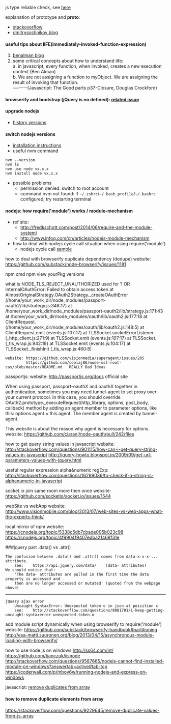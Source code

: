 js type reliable check, see [here](http://toddmotto.com/understanding-javascript-type-and-reliable-type-checking)  

explanation of prototype and __proto__:
* [stackoverflow](http://stackoverflow.com/questions/9959727/proto-vs-prototype-in-javascript)
* [dmitrysoshnikov blog](http://dmitrysoshnikov.com/ecmascript/javascript-the-core)



#### useful tips about IIFE(immediately-invoked-function-expression)  
1. [benalman blog](http://benalman.com/news/2010/11/immediately-invoked-function-expression)
2. some critical concepts about how to understand iife:  
	a. in javascript, every function, when invoked, creates a new execution context (Ben Alman)  
	b. We are not assigning a function to myObject. We are assigning the result of invoking that function.  
		-------(Javascript: The Good parts p37-Closure, Douglas Crockford)  


#### browserify and bootstrap (jQuery is no defined): [related issue](https://github.com/atom/electron/issues/254)



#### upgrade nodejs
* [history versions](https://nodejs.org/dist)

#### switch nodejs versions
* [installation instructions](https://github.com/creationix/nvm#installation)
* useful nvm command
```
nvm --version
nvm ls
nvm use node vx.x.x
nvm install node vx.x.x
```
* possible problems  
  * permission denied: switch to root account
  * command nvm not found: if `~/.zshrc`/`~/.bash_profile`/`~/.bashrc` configured, try restarting terminal



#### nodejs: how require('module') works / module-mechanism
* ref site:
  * http://fredkschott.com/post/2014/06/require-and-the-module-system/
  * http://www.infoq.com/cn/articles/nodejs-module-mechanism  
* how to deal with nodejs cycle call situation when using require('module')
  * nodejs cycle call [sample](https://nodejs.org/api/modules.html#modules_cycles)



how to deal with browserify duplicate dependency (dedupe)
    website: https://github.com/substack/node-browserify/issues/1181



npm cmd
    npm view yourPkg versions



what is NODE_TLS_REJECT_UNAUTHORIZED used for ?
OR
InternalOAuthError: Failed to obtain access token
    at AlmostOriginalStrategy.OAuth2Strategy._createOAuthError (/home/your_work_dir/node_modules/passport-oauth2/lib/strategy.js:348:17)
    at /home/your_work_dir/node_modules/passport-oauth2/lib/strategy.js:171:43
    at /home/your_work_dir/node_modules/oauth/lib/oauth2.js:177:18
    at ClientRequest.<anonymous> (/home/your_work_dir/node_modules/oauth/lib/oauth2.js:148:5)
    at ClientRequest.emit (events.js:107:17)
    at TLSSocket.socketErrorListener (_http_client.js:271:9)
    at TLSSocket.emit (events.js:107:17)
    at TLSSocket.<anonymous> (_tls_wrap.js:942:18)
    at TLSSocket.emit (events.js:104:17)
    at TLSSocket._finishInit (_tls_wrap.js:460:8)

    website: https://github.com/visionmedia/superagent/issues/205
             https://github.com/coolaj86/node-ssl-root-cas/blob/master/README.md   REALLY Bad Ideas




passportjs:
    website: http://passportjs.org/docs         official site




When using passport, passport-oauthX and oauthX together in authentication, sometimes you may need
tunnel-agent to set proxy over your current protocol. In this case, you should override
OAuth2.prototype._executeRequest(http_library, options, post_body, callback) method by adding an agent
member to parameter options, like this: options.agent = this.agent. The member agent is created by
tunnel-agent.



This website is about the reason why agent is necessary for options.
    website: https://github.com/ciaranj/node-oauth/pull/242/files






how to get query string values in javascript
    website: http://stackoverflow.com/questions/901115/how-can-i-get-query-string-values-in-javascript
             http://jquery-howto.blogspot.jp/2009/09/get-url-parameters-values-with-jquery.html





useful regular expression
    alpha&numeric regExp:   http://stackoverflow.com/questions/16299036/to-check-if-a-string-is-alphanumeric-in-javascript



socket.io join same room more then once
    website:  https://github.com/socketio/socket.io/issues/1544





webSite vs webApp
    website:  http://www.visionmobile.com/blog/2013/07/web-sites-vs-web-apps-what-the-experts-think/



local mirror of npm
    website:  https://cnodejs.org/topic/5338c5db7cbade005b023c98
              https://cnodejs.org/topic/4f9904f9407edba21468f31e




###jquery part
    .data() vs .attr()

    The confusion between .data() and .attr() comes from data-x-x-x-... attribute.
        see:    https://api.jquery.com/data/    (data- attributes)
    We should notice that: 
        'The data- attributes are pulled in the first time the data property is accessed and 
        then are no longer accessed or mutated' (quoted from the webpage above)

---------------------------------------

    jQuery ajax error
        Uncaught SyntaxError: Unexpected token o in json at poisition x
        see:    http://stackoverflow.com/questions/8081701/i-keep-getting-uncaught-syntaxerror-unexpected-token-o






add module script dynamically when using browserify to require('module')
    website:    https://github.com/substack/browserify-handbook#partitioning
          http://esa-matti.suuronen.org/blog/2013/04/15/asynchronous-module-loading-with-browserify/




how to use node.js on windows
    http://ss64.com/nt/
    https://github.com/tjanczuk/iisnode
    http://stackoverflow.com/questions/9587665/nodejs-cannot-find-installed-module-on-windows?answertab=active#tab-top
    https://coderwall.com/p/mbov6w/running-nodejs-and-express-on-windows




javascript: [remove duplicates from array](http://stackoverflow.com/questions/9229645/remove-duplicates-from-javascript-array/9229821)


#### how to remove duplicate elements from array
https://stackoverflow.com/questions/9229645/remove-duplicate-values-from-js-array
